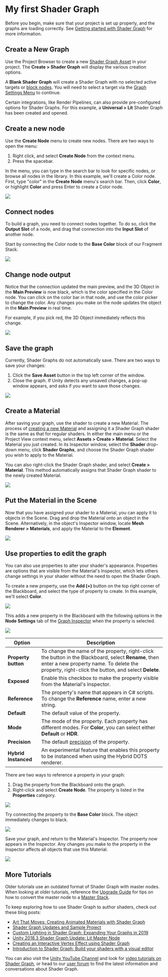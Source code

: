 # My first Shader Graph

Before you begin, make sure that your project is set up properly, and the graphs are loading correctly. See [Getting started with Shader Graph](Getting-Started.md) for more information.

## Create a New Graph
Use the Project Browser to create a new [Shader Graph Asset](Shader-Graph-Asset.md) in your project. The **Create > Shader Graph** will display the various creation options.

A **Blank Shader Graph** will create a Shader Graph with no selected active targets or [block nodes](Block-Node.md). You will need to select a target via the [Graph Settings Menu](Graph-Settings-Tab.md) to continue.

Certain integrations, like Render Pipelines, can also provide pre-configured options for Shader Graphs. For this example, a **Universal > Lit** Shader Graph has been created and opened.

## Create a new node

Use the **Create Node** menu to create new nodes. There are two ways to open the menu:

1. Right click, and select **Create Node** from the context menu.
2. Press the spacebar.

In the menu, you can type in the search bar to look for specific nodes, or browse all nodes in the library. In this example, we'll create a Color node. First, type "color" in the **Create Node** menu's search bar. Then, click **Color**, or highlight **Color** and press Enter to create a Color node.

![](images/MyFirstShaderGraph_01.png)

## Connect nodes

To build a graph, you need to connect nodes together. To do so, click the **Output Slot** of a node, and drag that connection into the **Input Slot** of another node.

Start by connecting the Color node to the **Base Color** block of our Fragment Stack.

![](images/MyFirstShaderGraph_02.png)

## Change node output

Notice that the connection updated the main preview, and the 3D Object in the **Main Preview** is now black, which is the color specified in the Color node. You can click on the color bar in that node, and use the color picker to change the color. Any changes you make on the node updates the object in the **Main Preview** in real time.

For example, if you pick red, the 3D Object immediately reflects this change.

![](images/MyFirstShaderGraph_03.png)

## Save the graph

Currently, Shader Graphs do not automatically save. There are two ways to save your changes:

1. Click the **Save Asset** button in the top left corner of the window.
3. Close the graph. If Unity detects any unsaved changes, a pop-up window appears, and asks if you want to save those changes.

![](images/MyFirstShaderGraph_04.png)

## Create a Material

After saving your graph, use the shader to create a new Material. The process of [creating a new Material](https://docs.unity3d.com/Manual/Materials.html) and assigning it a Shader Graph shader is the same as that for regular shaders. In either the main menu or the Project View context menu, select **Assets > Create > Material**. Select the Material you just created. In its Inspector window, select the **Shader** drop-down menu, click **Shader Graphs**, and choose the Shader Graph shader you wish to apply to the Material.

You can also right-click the Shader Graph shader, and select **Create > Material**. This method automatically assigns that Shader Graph shader to the newly created Material.

![](images/MyFirstShaderGraph_05.png)

## Put the Material in the Scene

Now that you have assigned your shader to a Material, you can apply it to objects in the Scene. Drag and drop the Material onto an object in the Scene. Alternatively, in the object's Inspector window, locate **Mesh Renderer > Materials**, and apply the Material to the **Element**.

![](images/MyFirstShaderGraph_06.png)

## Use properties to edit the graph

You can also use properties to alter your shader's appearance. Properties are options that are visible from the Material's Inspector, which lets others change settings in your shader without the need to open the Shader Graph.

To create a new property, use the **Add (+)** button on the top right corner of the Blackboard, and select the type of property to create. In this example, we'll select **Color**.

![](images/MyFirstShaderGraph_07.png)

This adds a new property in the Blackboard with the following options in the **Node Settings** tab of the [Graph Inspector](Internal-Inspector.md) when the property is selected.

![](images/MyFirstShaderGraph_08.png)

| **Option**          | **Description**                                              |
| ------------------- | ------------------------------------------------------------ |
| **Property button** | To change the name of the property, right-click the button in the Blackboard, select **Rename**, then enter a new property name. To delete the property, right-click the button, and select **Delete**. |
| **Exposed**         | Enable this checkbox to make the property visible from the Material's Inspector. |
| **Reference**       | The property's name that appears in C# scripts. To change the **Reference** name, enter a new string. |
| **Default**         | The default value of the property.                           |
| **Mode**            | The mode of the property. Each property has different modes. For **Color**, you can select either **Default** or **HDR**. |
| **Precision**       | The default [precision](Precision-Modes.md) of the property. |
| **Hybrid Instanced**| An experimental feature that enables this property to be instanced when using the Hybrid DOTS renderer. |


There are two ways to reference a property in your graph:

1. Drag the property from the Blackboard onto the graph.
2. Right-click and select **Create Node**. The property is listed in the **Properties** category.

![](images/MyFirstShaderGraph_09.png)

Try connecting the property to the **Base Color** block. The object immediately changes to black.

![](images/MyFirstShaderGraph_10.png)

Save your graph, and return to the Material's Inspector. The property now appears in the Inspector. Any changes you make to the property in the Inspector affects all objects that use this Material.

![](images/MyFirstShaderGraph_11.png)

## More Tutorials

Older tutorials use an outdated format of Shader Graph with master nodes. When looking at older tutorials, reference the [Upgrade Guide](Upgrade-Guide-10-0-x.md) for tips on how to convert the master node to a [Master Stack](Master-Stack.md).

To keep exploring how to use Shader Graph to author shaders, check out these blog posts:

- [Art That Moves: Creating Animated Materials with Shader Graph](https://blogs.unity3d.com/2018/10/05/art-that-moves-creating-animated-materials-with-shader-graph/)
- [Shader Graph Updates and Sample Project ](https://blogs.unity3d.com/2018/08/07/shader-graph-updates-and-sample-project/)
- [Custom Lighting in Shader Graph: Expanding Your Graphs in 2019](https://blogs.unity3d.com/2019/07/31/custom-lighting-in-shader-graph-expanding-your-graphs-in-2019/)
- [Unity 2018.3 Shader Graph Update: Lit Master Node](https://blogs.unity3d.com/2018/12/19/unity-2018-3-shader-graph-update-lit-master-node/)
- [Creating an Interactive Vertex Effect using Shader Graph](https://blogs.unity3d.com/2019/02/12/creating-an-interactive-vertex-effect-using-shader-graph/)
- [Introduction to Shader Graph: Build your shaders with a visual editor](https://blogs.unity3d.com/2018/02/27/introduction-to-shader-graph-build-your-shaders-with-a-visual-editor/)

You can also visit the [Unity YouTube Channel](https://www.youtube.com/channel/UCG08EqOAXJk_YXPDsAvReSg) and look for [video tutorials on Shader Graph](https://www.youtube.com/user/Unity3D/search?query=shader+graph), or head to our [user forum](https://forum.unity.com/forums/shader-graph.346/) to find the latest information and conversations about Shader Graph.

